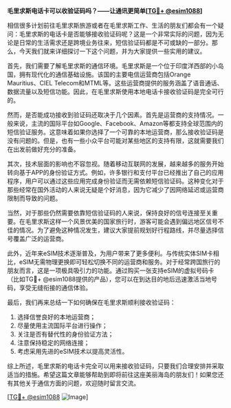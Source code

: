 **毛里求斯电话卡可以收验证码吗？——让通讯更简单[[TG💪+ @esim1088](https://t.me/s/esim1088)]**

相信很多计划前往毛里求斯旅游或者在毛里求斯工作、生活的朋友们都会有一个疑问：毛里求斯的电话卡是否能够接收验证码呢？这是一个非常实际的问题，因为无论是日常的生活需求还是跨境业务往来，短信验证码都是不可或缺的一部分。那么，今天我们就来详细探讨一下这个问题，并为大家提供一些实用的建议。

首先，我们需要了解毛里求斯的通信环境。毛里求斯是一个位于印度洋西部的小岛国，拥有现代化的通信基础设施。该国的主要电信运营商包括Orange Mauritius、CIEL Telecom和MTML等。这些运营商提供的服务涵盖了语音通话、数据流量以及短信功能。因此，在毛里求斯使用本地电话卡接收验证码是完全可行的。

然而，是否能成功接收到验证码还取决于几个因素。首先是运营商的支持情况。一般来说，主流的国际平台如Google、Facebook、Amazon等都支持全球范围内的短信验证服务。这意味着如果你选择了一个可靠的本地运营商，那么接收验证码是没有问题的。但是，也有一些小众平台可能对某些地区的支持有限，这就需要我们在出发前做好充分的准备。

其次，技术层面的影响也不容忽视。随着移动互联网的发展，越来越多的服务开始转向基于APP的身份验证方式。例如，许多银行和支付平台已经推出了自己的应用程序，用户可以通过这些应用完成身份验证而无需依赖短信验证码。这种变化对于那些经常在国外活动的人来说无疑是个好消息，因为它减少了因网络延迟或运营商限制而导致的问题。

当然，对于那些仍然需要依靠短信验证码的人来说，保持良好的信号连接至关重要。在毛里求斯这样一个风景优美的国家旅行时，游客可能会遇到偏远地区信号不佳的情况。为了避免这种情况发生，建议大家提前规划好行程路线，并尽量选择信号覆盖广泛的运营商。

此外，近年来eSIM技术逐渐普及，为用户带来了更多便利。与传统实体SIM卡相比，eSIM无需物理更换即可轻松切换不同的运营商和服务。对于经常跨国旅行的朋友而言，这是一项极具吸引力的功能。通过购买一张支持eSIM的虚拟号码卡（比如TG💪+ @esim1088提供的产品），您可以在到达目的地后迅速激活当地号码，享受无缝衔接的通信体验。

最后，我们再来总结一下如何确保在毛里求斯顺利接收验证码：

1. 选择信誉良好的本地运营商；
2. 尽量使用主流国际平台进行操作；
3. 关注是否有替代性的身份验证方法；
4. 注意保持稳定的网络连接；
5. 考虑采用先进的eSIM技术以提高灵活性。

综上所述，毛里求斯的电话卡完全可以用来接收验证码，只要我们合理安排并采取适当的措施。希望这篇文章能够帮助到即将前往这座美丽海岛的朋友们！如果您还有其他关于通信方面的问题，欢迎随时留言交流。

[[TG💪+ @esim1088](https://t.me/s/esim1088) ![Image](https://i.postimg.cc/4NQfJmqS/Snipaste-2025-05-13-00-14-12.png)]